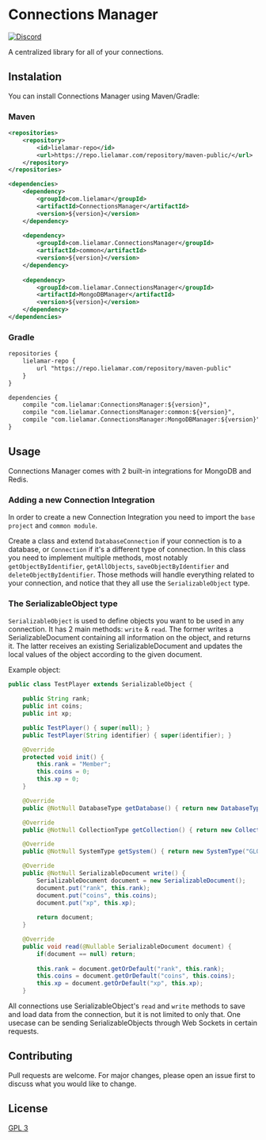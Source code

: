# Connections Manager
[![Discord](https://img.shields.io/discord/416652224505184276?color=%235865F2&label=Join%20My%20Discord)](https://discord.gg/NzgBrqR)

A centralized library for all of your connections.

## Instalation
You can install Connections Manager using Maven/Gradle:

### Maven
```xml
<repositories>
    <repository>
        <id>lielamar-repo</id>
        <url>https://repo.lielamar.com/repository/maven-public/</url>
    </repository>
</repositories>

<dependencies>
    <dependency>
        <groupId>com.lielamar</groupId>
        <artifactId>ConnectionsManager</artifactId>
        <version>${version}</version>
    </dependency>
    
    <dependency>
        <groupId>com.lielamar.ConnectionsManager</groupId>
        <artifactId>common</artifactId>
        <version>${version}</version>
    </dependency>
    
    <dependency>
        <groupId>com.lielamar.ConnectionsManager</groupId>
        <artifactId>MongoDBManager</artifactId>
        <version>${version}</version>
    </dependency>
</dependencies>
```

### Gradle
```xml
repositories {
    lielamar-repo {
        url "https://repo.lielamar.com/repository/maven-public"
    }
}

dependencies {
    compile "com.lielamar:ConnectionsManager:${version}",
    compile "com.lielamar.ConnectionsManager:common:${version}",
    compile "com.lielamar.ConnectionsManager:MongoDBManager:${version}"
}
```

## Usage
Connections Manager comes with 2 built-in integrations for MongoDB and Redis.

### Adding a new Connection Integration
In order to create a new Connection Integration you need to import the `base project` and `common module`.

Create a class and extend `DatabaseConnection` if your connection is to a database, or `Connection` if it's a different type of connection.
In this class you need to implement multiple methods, most notably `getObjectByIdentifier`, `getAllObjects`, `saveObjectByIdentifier` and `deleteObjectByIdentifier`.
Those methods will handle everything related to your connection, and notice that they all use the `SerializableObject` type.

### The SerializableObject type
`SerializableObject` is used to define objects you want to be used in any connection.
It has 2 main methods: `write` & `read`. The former writes a SerializableDocument containing all information on the object, and returns it.
The latter receives an existing SerializableDocument and updates the local values of the object according to the given document.

Example object:
```java
public class TestPlayer extends SerializableObject {

    public String rank;
    public int coins;
    public int xp;

    public TestPlayer() { super(null); }
    public TestPlayer(String identifier) { super(identifier); }

    @Override
    protected void init() {
        this.rank = "Member";
        this.coins = 0;
        this.xp = 0;
    }

    @Override
    public @NotNull DatabaseType getDatabase() { return new DatabaseType("Test"); }

    @Override
    public @NotNull CollectionType getCollection() { return new CollectionType("Test"); }

    @Override
    public @NotNull SystemType getSystem() { return new SystemType("GLOBAL"); }

    @Override
    public @NotNull SerializableDocument write() {
        SerializableDocument document = new SerializableDocument();
        document.put("rank", this.rank);
        document.put("coins", this.coins);
        document.put("xp", this.xp);
        
        return document;
    }

    @Override
    public void read(@Nullable SerializableDocument document) {
        if(document == null) return;
        
        this.rank = document.getOrDefault("rank", this.rank);
        this.coins = document.getOrDefault("coins", this.coins);
        this.xp = document.getOrDefault("xp", this.xp);
    }
```

All connections use SerializableObject's `read` and `write` methods to save and load data from the connection, but it is not limited to only that.
One usecase can be sending SerializableObjects through Web Sockets in certain requests.

## Contributing
Pull requests are welcome. For major changes, please open an issue first to discuss what you would like to change.

## License
[GPL 3](https://choosealicense.com/licenses/agpl-3.0/)
